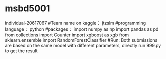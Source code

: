 # msbd5001
individual-20617067
#Team name on kaggle：
jtzslm
#programming language：
python
#packages：
import numpy as np
import pandas as pd
from collections import Counter
import xgboost as xgb
from sklearn.ensemble import RandomForestClassifier
#Run:
Both submissions are based on the same model with different parameters, directly run 999.py to get the result
